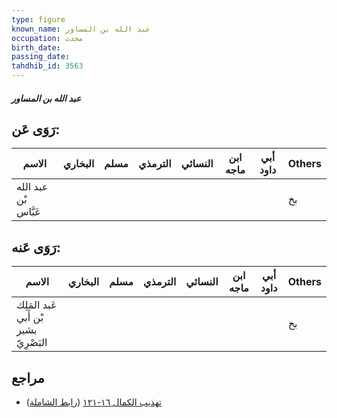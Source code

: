 ```yaml
---
type: figure
known_name: عبد الله بن المساور
occupation: محدث
birth_date:
passing_date:
tahdhib_id: 3563
---
```

##### عبد الله بن المساور

## رَوَى عَن:
| الاسم                | البخاري | مسلم | الترمذي | النسائي | ابن ماجه | أبي داود | Others |
| -------------------- | ------- | ---- | ------- | ------- | -------- | -------- | ------ |
| عبد الله بْن عَبَّاس |         |      |         |         |          |          | بخ     |
## رَوَى عَنه:
| الاسم                                 | البخاري | مسلم | الترمذي | النسائي | ابن ماجه | أبي داود | Others |
| ------------------------------------- | ------- | ---- | ------- | ------- | -------- | -------- | ------ |
| عَبد المَلِك بْن أَبي بشير البَصْرِيّ |         |      |         |         |          |          | بخ     |
## مراجع
- [تهذيب الكمال ١٦-١٢١](obsidian://open?vault=Tahdhib-al-Kamal&file=Figures/٣٥٦٣-عبد%20الله%20بن%20المساور) ([رابط الشاملة](https://shamela.ws/book/3722/8114))